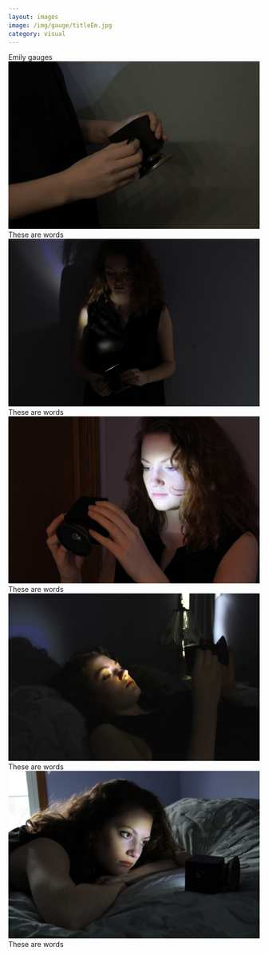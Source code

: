 ```yaml
---
layout: images
image: /img/gauge/titleEm.jpg
category: visual
---
```


<div class="animated fadeOut">Emily gauges</div>

<div id="owl-demo" class="owl-carousel">
  <div><img src="/img/gauge/2.jpg">These are words</div>
  <div><img src="/img/gauge/1.jpg">These are words</div>
  <div><img src="/img/gauge/3.jpg">These are words</div>
  <div><img src="/img/gauge/5.jpg">These are words</div>
  <div><img src="/img/gauge/6.jpg">These are words</div>
</div>

<script>
$(document).ready(function() {
$("#owl-demo").owlCarousel({

  autoPlay: 3000,
  stopOnHover: true,
  navigation: true,
  paginationSpeed: 1000,
  goToFirstSpeed: 2000,
  singleItem: true,
  autoHeight: true,
  transitionStyle: "fade"
  });

});

</script>
